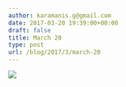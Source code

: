 ```yaml
---
author: karamanis.g@gmail.com
date: 2017-03-20 19:39:00+00:00
draft: false
title: March 20
type: post
url: /blog/2017/3/march-20
---
```


![](https://images.squarespace-cdn.com/content/v1/4f3f61bae4b063b909445965/1490029751298-SQ4DL5JNW6CDWVG00V2F/ke17ZwdGBToddI8pDm48kFWxnDtCdRm2WA9rXcwtIYR7gQa3H78H3Y0txjaiv_0fDoOvxcdMmMKkDsyUqMSsMWxHk725yiiHCCLfrh8O1z5QPOohDIaIeljMHgDF5CVlOqpeNLcJ80NK65_fV7S1UcTSrQkGwCGRqSxozz07hWZrYGYYH8sg4qn8Lpf9k1pYMHPsat2_S1jaQY3SwdyaXg/image-asset.jpeg?format=original)

